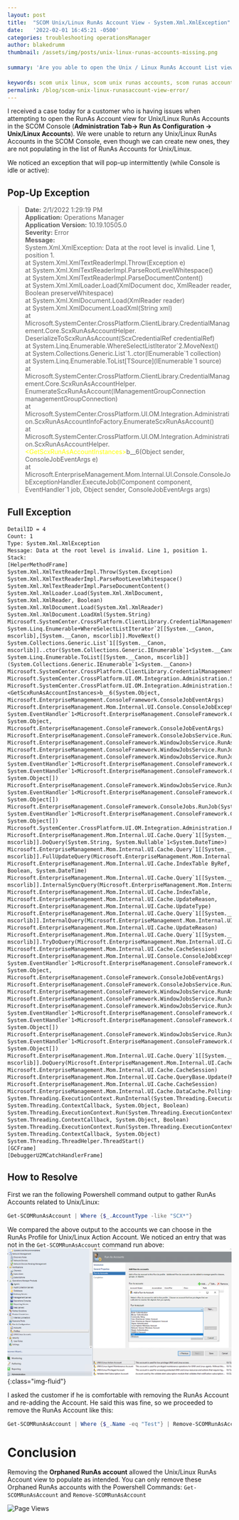 ```yaml
---
layout: post
title:  "SCOM Unix/Linux RunAs Account View - System.Xml.XmlException"
date:   '2022-02-01 16:45:21 -0500'
categories: troubleshooting operationsManager
author: blakedrumm
thumbnail: /assets/img/posts/unix-linux-runas-accounts-missing.png

summary: 'Are you able to open the Unix / Linux RunAs Account List view, but it is empty? You also may be experiencing an issue with an intermittent XML Exception. This article may help you resolve this!'

keywords: scom unix linux, scom unix runas accounts, scom runas account, unix linux runas account view error, linux error runas accounts, scom runas account view error
permalink: /blog/scom-unix-linux-runasaccount-view-error/
---
```

 
I received a case today for a customer who is having issues when attempting to open the RunAs Account view for Unix/Linux RunAs Accounts in the SCOM Console (__Administration Tab-> Run As Configuration -> Unix/Linux Accounts__). We were unable to return any Unix/Linux RunAs Accounts in the SCOM Console, even though we can create new ones, they are not populating in the list of RunAs Accounts for Unix/Linux.

We noticed an exception that will pop-up intermittently (while Console is idle or active):

## Pop-Up Exception
  > __Date:__ 2/1/2022 1:29:19 PM \
  > __Application:__ Operations Manager \
  > __Application Version:__ 10.19.10505.0 \
  > __Severity:__ Error \
  > __Message:__ \
  > System.Xml.XmlException: Data at the root level is invalid. Line 1, position 1. \
  > at System.Xml.XmlTextReaderImpl.Throw(Exception e) \
  > at System.Xml.XmlTextReaderImpl.ParseRootLevelWhitespace() \
  > at System.Xml.XmlTextReaderImpl.ParseDocumentContent() \
  > at System.Xml.XmlLoader.Load(XmlDocument doc, XmlReader reader, Boolean preserveWhitespace) \
  > at System.Xml.XmlDocument.Load(XmlReader reader) \
  > at System.Xml.XmlDocument.LoadXml(String xml)  \
  > at Microsoft.SystemCenter.CrossPlatform.ClientLibrary.CredentialManagement.Core.ScxRunAsAccountHelper. DeserializeToScxRunAsAccount(ScxCredentialRef credentialRef) \
  > at System.Linq.Enumerable.WhereSelectListIterator\`2.MoveNext() \
  > at System.Collections.Generic.List\`1..ctor(IEnumerable\`1 collection) \
  > at System.Linq.Enumerable.ToList\[TSource](IEnumerable\`1 source)  \
  > at Microsoft.SystemCenter.CrossPlatform.ClientLibrary.CredentialManagement.Core.ScxRunAsAccountHelper. EnumerateScxRunAsAccount(IManagementGroupConnection managementGroupConnection) \
  > at Microsoft.SystemCenter.CrossPlatform.UI.OM.Integration.Administration.ScxRunAsAccountInfoFactory.EnumerateScxRunAsAccount() \
  > at Microsoft.SystemCenter.CrossPlatform.UI.OM.Integration.Administration.ScxRunAsAccountHelper.<span style="color:yellow">\<GetScxRunAsAccountInstances\></span>b__6(Object sender, ConsoleJobEventArgs e) \
  > at Microsoft.EnterpriseManagement.Mom.Internal.UI.Console.ConsoleJobExceptionHandler.ExecuteJob(IComponent component, EventHandler`1 job, Object sender, ConsoleJobEventArgs args)

## Full Exception
```
DetailID = 4
Count: 1
Type: System.Xml.XmlException
Message: Data at the root level is invalid. Line 1, position 1.
Stack:
[HelperMethodFrame]
System.Xml.XmlTextReaderImpl.Throw(System.Exception)
System.Xml.XmlTextReaderImpl.ParseRootLevelWhitespace()
System.Xml.XmlTextReaderImpl.ParseDocumentContent()
System.Xml.XmlLoader.Load(System.Xml.XmlDocument, System.Xml.XmlReader, Boolean)
System.Xml.XmlDocument.Load(System.Xml.XmlReader)
System.Xml.XmlDocument.LoadXml(System.String)
Microsoft.SystemCenter.CrossPlatform.ClientLibrary.CredentialManagement.Core.ScxRunAsAccountHelper.DeserializeToScxRunAsAccount(Microsoft.SystemCenter.CrossPlatform.ClientLibrary.Common.SDKAbstraction.ScxCredentialRef)
System.Linq.Enumerable+WhereSelectListIterator`2[[System.__Canon, mscorlib],[System.__Canon, mscorlib]].MoveNext()
System.Collections.Generic.List`1[[System.__Canon, mscorlib]]..ctor(System.Collections.Generic.IEnumerable`1<System.__Canon>)
System.Linq.Enumerable.ToList[[System.__Canon, mscorlib]](System.Collections.Generic.IEnumerable`1<System.__Canon>)
Microsoft.SystemCenter.CrossPlatform.ClientLibrary.CredentialManagement.Core.ScxRunAsAccountHelper.EnumerateScxRunAsAccount(Microsoft.SystemCenter.CrossPlatform.ClientLibrary.Common.SDKAbstraction.IManagementGroupConnection)
Microsoft.SystemCenter.CrossPlatform.UI.OM.Integration.Administration.ScxRunAsAccountInfoFactory.EnumerateScxRunAsAccount()
Microsoft.SystemCenter.CrossPlatform.UI.OM.Integration.Administration.ScxRunAsAccountHelper.<GetScxRunAsAccountInstances>b__6(System.Object, Microsoft.EnterpriseManagement.ConsoleFramework.ConsoleJobEventArgs)
Microsoft.EnterpriseManagement.Mom.Internal.UI.Console.ConsoleJobExceptionHandler.ExecuteJob(System.ComponentModel.IComponent, System.EventHandler`1<Microsoft.EnterpriseManagement.ConsoleFramework.ConsoleJobEventArgs>, System.Object, Microsoft.EnterpriseManagement.ConsoleFramework.ConsoleJobEventArgs)
Microsoft.EnterpriseManagement.ConsoleFramework.ConsoleJobsService.RunJob(Microsoft.EnterpriseManagement.ConsoleFramework.ConsoleJobDescription)
Microsoft.EnterpriseManagement.ConsoleFramework.WindowJobsService.RunAsyncJobInThisThread(Microsoft.EnterpriseManagement.ConsoleFramework.ConsoleJobDescription)
Microsoft.EnterpriseManagement.ConsoleFramework.WindowJobsService.RunJob(Microsoft.EnterpriseManagement.ConsoleFramework.ConsoleJobDescription)
Microsoft.EnterpriseManagement.ConsoleFramework.WindowJobsService.RunJob(System.ComponentModel.IComponent, System.EventHandler`1<Microsoft.EnterpriseManagement.ConsoleFramework.ConsoleJobEventArgs>, System.EventHandler`1<Microsoft.EnterpriseManagement.ConsoleFramework.ConsoleJobErrorEventArgs>, System.Object[])
Microsoft.EnterpriseManagement.ConsoleFramework.WindowJobsService.RunJob(System.ComponentModel.IComponent, System.EventHandler`1<Microsoft.EnterpriseManagement.ConsoleFramework.ConsoleJobEventArgs>, System.Object[])
Microsoft.EnterpriseManagement.ConsoleFramework.ConsoleJobs.RunJob(System.ComponentModel.IComponent, System.EventHandler`1<Microsoft.EnterpriseManagement.ConsoleFramework.ConsoleJobEventArgs>, System.Object[])
Microsoft.SystemCenter.CrossPlatform.UI.OM.Integration.Administration.RunAsAccountQuery.DoQuery(System.String)
Microsoft.EnterpriseManagement.Mom.Internal.UI.Cache.Query`1[[System.__Canon, mscorlib]].DoQuery(System.String, System.Nullable`1<System.DateTime>)
Microsoft.EnterpriseManagement.Mom.Internal.UI.Cache.Query`1[[System.__Canon, mscorlib]].FullUpdateQuery(Microsoft.EnterpriseManagement.Mom.Internal.UI.Cache.CacheSession, Microsoft.EnterpriseManagement.Mom.Internal.UI.Cache.IndexTable ByRef, Boolean, System.DateTime)
Microsoft.EnterpriseManagement.Mom.Internal.UI.Cache.Query`1[[System.__Canon, mscorlib]].InternalSyncQuery(Microsoft.EnterpriseManagement.Mom.Internal.UI.Cache.CacheSession, Microsoft.EnterpriseManagement.Mom.Internal.UI.Cache.IndexTable, Microsoft.EnterpriseManagement.Mom.Internal.UI.Cache.UpdateReason, Microsoft.EnterpriseManagement.Mom.Internal.UI.Cache.UpdateType)
Microsoft.EnterpriseManagement.Mom.Internal.UI.Cache.Query`1[[System.__Canon, mscorlib]].InternalQuery(Microsoft.EnterpriseManagement.Mom.Internal.UI.Cache.CacheSession, Microsoft.EnterpriseManagement.Mom.Internal.UI.Cache.UpdateReason)
Microsoft.EnterpriseManagement.Mom.Internal.UI.Cache.Query`1[[System.__Canon, mscorlib]].TryDoQuery(Microsoft.EnterpriseManagement.Mom.Internal.UI.Cache.UpdateReason, Microsoft.EnterpriseManagement.Mom.Internal.UI.Cache.CacheSession)
Microsoft.EnterpriseManagement.Mom.Internal.UI.Console.ConsoleJobExceptionHandler.ExecuteJob(System.ComponentModel.IComponent, System.EventHandler`1<Microsoft.EnterpriseManagement.ConsoleFramework.ConsoleJobEventArgs>, System.Object, Microsoft.EnterpriseManagement.ConsoleFramework.ConsoleJobEventArgs)
Microsoft.EnterpriseManagement.ConsoleFramework.ConsoleJobsService.RunJob(Microsoft.EnterpriseManagement.ConsoleFramework.ConsoleJobDescription)
Microsoft.EnterpriseManagement.ConsoleFramework.WindowJobsService.RunAsyncJobInThisThread(Microsoft.EnterpriseManagement.ConsoleFramework.ConsoleJobDescription)
Microsoft.EnterpriseManagement.ConsoleFramework.WindowJobsService.RunJob(Microsoft.EnterpriseManagement.ConsoleFramework.ConsoleJobDescription)
Microsoft.EnterpriseManagement.ConsoleFramework.WindowJobsService.RunJob(System.ComponentModel.IComponent, System.EventHandler`1<Microsoft.EnterpriseManagement.ConsoleFramework.ConsoleJobEventArgs>, System.EventHandler`1<Microsoft.EnterpriseManagement.ConsoleFramework.ConsoleJobErrorEventArgs>, System.Object[])
Microsoft.EnterpriseManagement.ConsoleFramework.WindowJobsService.RunJob(System.ComponentModel.IComponent, System.EventHandler`1<Microsoft.EnterpriseManagement.ConsoleFramework.ConsoleJobEventArgs>, System.Object[])
Microsoft.EnterpriseManagement.Mom.Internal.UI.Cache.Query`1[[System.__Canon, mscorlib]].DoQuery(Microsoft.EnterpriseManagement.Mom.Internal.UI.Cache.UpdateReason, Microsoft.EnterpriseManagement.Mom.Internal.UI.Cache.CacheSession)
Microsoft.EnterpriseManagement.Mom.Internal.UI.Cache.QueryBase.Update(Microsoft.EnterpriseManagement.Mom.Internal.UI.Cache.UpdateReason, Microsoft.EnterpriseManagement.Mom.Internal.UI.Cache.CacheSession)
Microsoft.EnterpriseManagement.Mom.Internal.UI.Cache.DataCache.Polling()
System.Threading.ExecutionContext.RunInternal(System.Threading.ExecutionContext, System.Threading.ContextCallback, System.Object, Boolean)
System.Threading.ExecutionContext.Run(System.Threading.ExecutionContext, System.Threading.ContextCallback, System.Object, Boolean)
System.Threading.ExecutionContext.Run(System.Threading.ExecutionContext, System.Threading.ContextCallback, System.Object)
System.Threading.ThreadHelper.ThreadStart()
[GCFrame]
[DebuggerU2MCatchHandlerFrame]
```

## How to Resolve
First we ran the following Powershell command output to gather RunAs Accounts related to Unix/Linux:
```powershell
Get-SCOMRunAsAccount | Where {$_.AccountType -like "SCX*"}
```

We compared the above output to the accounts we can choose in the RunAs Profile for Unix/Linux Action Account. We noticed an entry that was not in the `Get-SCOMRunAsAccount` command run above:
![Orphaned RunAs Accounts](/assets/img/posts/unix-linux-runas-accounts-orphaned.png){:class="img-fluid"}

I asked the customer if he is comfortable with removing the RunAs Account and re-adding the Account. He said this was fine, so we proceeded to remove the RunAs Account like this:
```powershell
Get-SCOMRunAsAccount | Where {$_.Name -eq "Test"} | Remove-SCOMRunAsAccount
```

# Conclusion
Removing the __Orphaned RunAs account__ allowed the Unix/Linux RunAs Account view to populate as intended. You can only remove these Orphaned RunAs accounts with the Powershell Commands: `Get-SCOMRunAsAccount` and `Remove-SCOMRunAsAccount`

![Page Views](https://counter.blakedrumm.com/count/tag.svg?url=blakedrumm.com/blog/scom-unix-linux-runasaccount-view-error/)

<!--
Having trouble with Pages? Check out our [documentation](https://docs.github.com/categories/github-pages-basics/) or [contact support](https://support.github.com/contact) and we’ll help you sort it out.
-->

